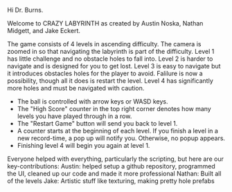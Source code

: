 Hi Dr. Burns.

Welcome to CRAZY LABYRINTH as created by Austin Noska, Nathan Midgett, and Jake Eckert.

The game consists of 4 levels in ascending difficulty. The camera is zoomed in so that navigating the
labyrinth is part of the difficulty. Level 1 has little challenge and no obstacle holes to fall into.
Level 2 is harder to navigate and is designed for you to get lost. Level 3 is easy to navigate but
it introduces obstacles holes for the player to avoid. Falilure is now a possibility, though all it 
does is restart the level. Level 4 has significantly more holes and must be navigated with caution.

- The ball is controlled with arrow keys or WASD keys.
- The "High Score" counter in the top right corner denotes how many levels you have played through in a row.
- The "Restart Game" button will send you back to level 1.
- A counter starts at the beginning of each level. If you finish a level in a new record-time, a
  pop up will notify you. Otherwise, no popup appears.
- Finishing level 4 will begin you again at level 1.

Everyone helped with everything, particularly the scripting, but here are our key-contributions:
Austin: helped setup a github repository, programmed the UI, cleaned up our code and made it more professional
Nathan: Built all of the levels
Jake: Artistic stuff like texturing, making pretty hole prefabs
